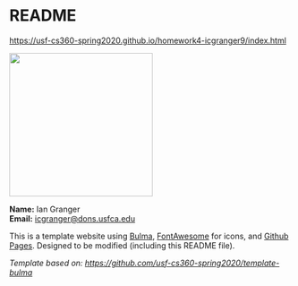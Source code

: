 # README

<https://usf-cs360-spring2020.github.io/homework4-icgranger9/index.html>

<img src="https://usf-cs360-spring2020.github.io/web-icgranger9/granger_profile.jpg" width="256px">

**Name:** Ian Granger   
**Email:** <icgranger@dons.usfca.edu>

This is a template website using [Bulma](https://bulma.io/), [FontAwesome](https://origin.fontawesome.com/) for icons, and [Github Pages](). Designed to be modified (including this README file).

*Template based on: <https://github.com/usf-cs360-spring2020/template-bulma>*
